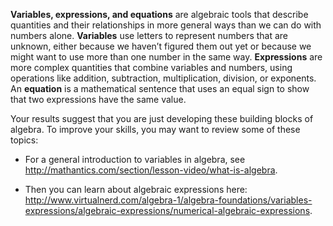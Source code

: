 **Variables, expressions, and equations** are algebraic tools that describe quantities and their relationships in more general ways than we can do with numbers alone. **Variables** use letters to represent numbers that are unknown, either because we haven’t figured them out yet or because we might want to use more than one number in the same way. **Expressions** are more complex quantities that combine variables and numbers, using operations like addition, subtraction, multiplication, division, or exponents. An **equation** is a mathematical sentence that uses an equal sign to show that two expressions have the same value. 

Your results suggest that you are just developing these building blocks of algebra. To improve your skills, you may want to review some of these topics: 

* For a general introduction to variables in algebra, see http://mathantics.com/section/lesson-video/what-is-algebra. 

* Then you can learn about algebraic expressions here: http://www.virtualnerd.com/algebra-1/algebra-foundations/variables-expressions/algebraic-expressions/numerical-algebraic-expressions. 
